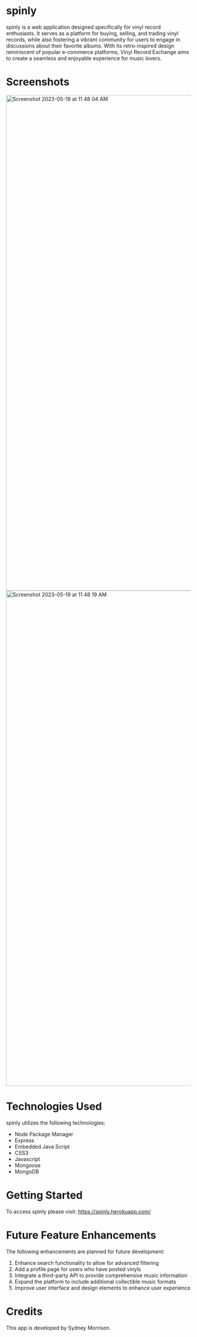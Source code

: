 # spinly

spinly is a web application designed specifically for vinyl record enthusiasts. It serves as a platform for buying, selling, and trading vinyl records, while also fostering a vibrant community for users to engage in discussions about their favorite albums. With its retro-inspired design reminiscent of popular e-commerce platforms, Vinyl Record Exchange aims to create a seamless and enjoyable experience for music lovers.

# Screenshots

<img width="1351" alt="Screenshot 2023-05-19 at 11 48 04 AM" src="https://github.com/sydneymorrison/spinly/assets/109234360/bed75e68-431d-4652-82c7-37611ec5e04e">
<img width="1350" alt="Screenshot 2023-05-19 at 11 48 19 AM" src="https://github.com/sydneymorrison/spinly/assets/109234360/30489164-8b23-4ce6-98c0-3fbe130565d8">

# Technologies Used
spinly utilizes the following technologies:

- Node Package Manager
- Express
- Embedded Java Script
- CSS3
- Javascript
- Mongoose
- MongoDB


# Getting Started

To access spinly please visit: https://spinly.herokuapp.com/

# Future Feature Enhancements

The following enhancements are planned for future development:

1) Enhance search functionality to allow for advanced filtering
2) Add a profile page for users who have posted vinyls
3) Integrate a third-party API to provide comprehensive music information
4) Expand the platform to include additional collectible music formats
5) Improve user interface and design elements to enhance user experience

# Credits
This app is developed by Sydney Morrison.

